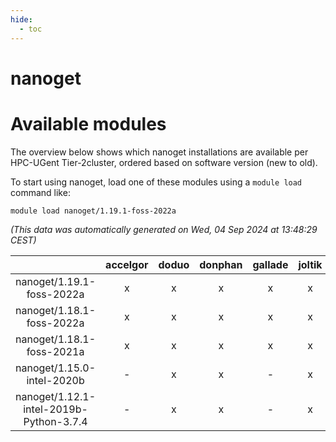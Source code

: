 ```yaml
---
hide:
  - toc
---
```


nanoget
=======

# Available modules


The overview below shows which nanoget installations are available per HPC-UGent Tier-2cluster, ordered based on software version (new to old).

To start using nanoget, load one of these modules using a `module load` command like:

```shell
module load nanoget/1.19.1-foss-2022a
```

*(This data was automatically generated on Wed, 04 Sep 2024 at 13:48:29 CEST)*  

| |accelgor|doduo|donphan|gallade|joltik|shinx|skitty|
| :---: | :---: | :---: | :---: | :---: | :---: | :---: | :---: |
|nanoget/1.19.1-foss-2022a|x|x|x|x|x|-|x|
|nanoget/1.18.1-foss-2022a|x|x|x|x|x|-|x|
|nanoget/1.18.1-foss-2021a|x|x|x|x|x|-|x|
|nanoget/1.15.0-intel-2020b|-|x|x|-|x|-|x|
|nanoget/1.12.1-intel-2019b-Python-3.7.4|-|x|x|-|x|-|x|

